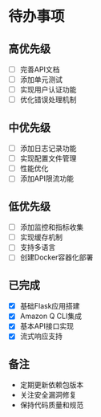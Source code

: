 # 待办事项

## 高优先级
- [ ] 完善API文档
- [ ] 添加单元测试
- [ ] 实现用户认证功能
- [ ] 优化错误处理机制

## 中优先级
- [ ] 添加日志记录功能
- [ ] 实现配置文件管理
- [ ] 性能优化
- [ ] 添加API限流功能

## 低优先级
- [ ] 添加监控和指标收集
- [ ] 实现缓存机制
- [ ] 支持多语言
- [ ] 创建Docker容器化部署

## 已完成
- [x] 基础Flask应用搭建
- [x] Amazon Q CLI集成
- [x] 基本API接口实现
- [x] 流式响应支持

## 备注
- 定期更新依赖包版本
- 关注安全漏洞修复
- 保持代码质量和规范
